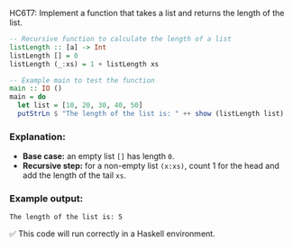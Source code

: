  HC6T7: Implement a function that takes a list and returns the length of the list.

```haskell
-- Recursive function to calculate the length of a list
listLength :: [a] -> Int
listLength [] = 0
listLength (_:xs) = 1 + listLength xs

-- Example main to test the function
main :: IO ()
main = do
  let list = [10, 20, 30, 40, 50]
  putStrLn $ "The length of the list is: " ++ show (listLength list)
```

### Explanation:

* **Base case:** an empty list `[]` has length `0`.
* **Recursive step:** for a non-empty list `(x:xs)`, count 1 for the head and add the length of the tail `xs`.

### Example output:

```
The length of the list is: 5
```

✅ This code will run correctly in a Haskell environment.
